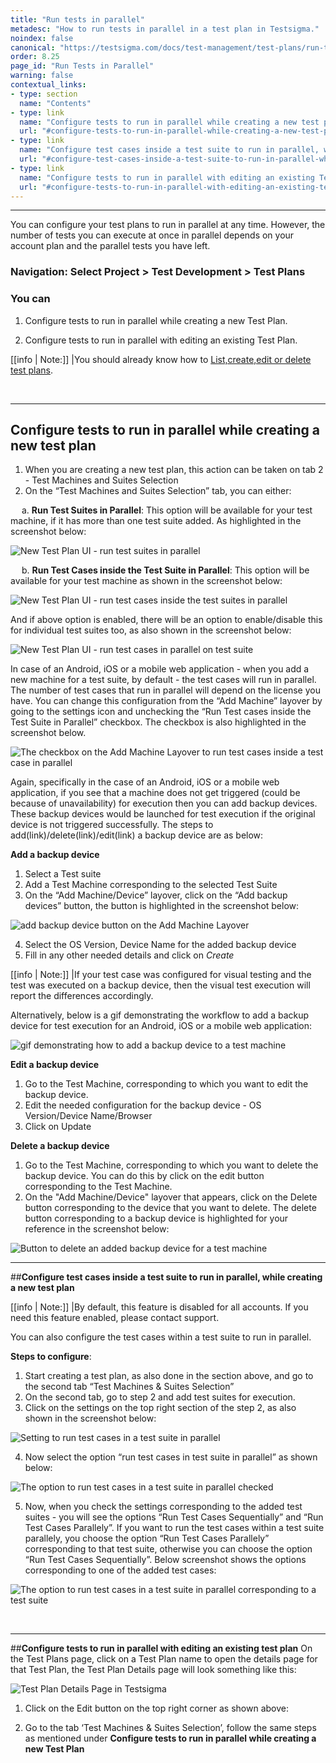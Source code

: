 ```yaml
---
title: "Run tests in parallel"
metadesc: "How to run tests in parallel in a test plan in Testsigma."
noindex: false
canonical: "https://testsigma.com/docs/test-management/test-plans/run-tests-in-parallel/"
order: 8.25
page_id: "Run Tests in Parallel"
warning: false
contextual_links:
- type: section
  name: "Contents" 
- type: link
  name: "Configure tests to run in parallel while creating a new test plan"
  url: "#configure-tests-to-run-in-parallel-while-creating-a-new-test-plan"
- type: link
  name: "Configure test cases inside a test suite to run in parallel, while creating a new Test Plan"
  url: "#configure-test-cases-inside-a-test-suite-to-run-in-parallel-while-creating-a-new-test-plan"
- type: link
  name: "Configure tests to run in parallel with editing an existing Test Plan"
  url: "#configure-tests-to-run-in-parallel-with-editing-an-existing-test-plan"
---
```


---

You can configure your test plans to run in parallel at any time. However, the number of tests you can execute at once in parallel depends on your account plan and the parallel tests you have left.

### Navigation: Select Project > Test Development > Test Plans

### You can
1. Configure tests to run in parallel while creating a new Test Plan. 
   
2. Configure tests to run in parallel with editing an existing Test Plan.

[[info | Note:]]
|You should already know how to [List,create,edit or delete test plans](https://testsigma.com/docs/test-management/test-plans/overview/).

&emsp;

---
## **Configure tests to run in parallel while creating a new test plan**

1. When you are creating a new test plan, this action can be taken on tab 2 - Test Machines and Suites Selection
2. On the “Test Machines and Suites Selection” tab, you can either: 

&emsp; a. **Run Test Suites in Parallel**: This option will be available for your test machine, if it has more than one test suite added. As highlighted in the screenshot below:

![New Test Plan UI - run test suites in parallel ](https://s3.amazonaws.com/static-docs.testsigma.com/new_images/test-management/test-plans/run-tests-in-parallel/new-test-plan-ui-run-test-suites-in-parallel.png)

&emsp; b. **Run Test Cases inside the Test Suite in Parallel**: This option will be available for your test machine as shown in the screenshot below:

![New Test Plan UI - run test cases inside the test suites in parallel](https://s3.amazonaws.com/static-docs.testsigma.com/new_images/test-management/test-plans/run-tests-in-parallel/new-test-plan-ui-run-test-cases-inside-the-test-suites-in-parallel.png)

And if above option is enabled, there will be an option to enable/disable this for individual test suites too, as also shown in the screenshot below:

![New Test Plan UI - run test cases in parallel on test suite](https://s3.amazonaws.com/static-docs.testsigma.com/new_images/test-management/test-plans/run-tests-in-parallel/new-test-plan-ui-run-test-cases-in-parallel-on-test-suite.png)



In case of an Android, iOS or a mobile web application - when you add a new machine for a test suite, by default - the test cases will run in parallel. The number of test cases that run in parallel will depend on the license you have. You can change this configuration from the “Add Machine” layover by going to the settings icon and unchecking the “Run Test cases inside the Test Suite in Parallel” checkbox. The checkbox is also highlighted in the screenshot below.

![The checkbox on the Add Machine Layover to run test cases inside a test case in parallel](https://s3.amazonaws.com/static-docs.testsigma.com/new_images/test-management/test-plans/run-tests-in-parallel/add-test-machine-checkbox-run-test-cases-inside-the-test-suite-in-parallel.png)

Again, specifically in the case of an Android, iOS or a mobile web application, if you see that a machine does not get triggered (could be because of unavailability) for execution then you can add backup devices. These backup devices would be launched for test execution if the original device is not triggered successfully. The steps to add(link)/delete(link)/edit(link) a backup device are as below:

**Add a backup device**
1. Select a Test suite
2. Add a Test Machine corresponding to the selected Test Suite
3. On the “Add Machine/Device” layover, click on the “Add backup devices” button, the button is highlighted in the screenshot below:

![add backup device button on the Add Machine Layover](https://s3.amazonaws.com/static-docs.testsigma.com/new_images/test-management/test-plans/run-tests-in-parallel/add-test-machine-add-backup-device-button.png)

4. Select the OS Version, Device Name for the added backup device
5. Fill in any other needed details and click on *Create*

[[info | Note:]]
|If your test case was configured for visual testing and the test was executed on a backup device, then the visual test execution will report the differences accordingly.

Alternatively, below is a gif demonstrating the workflow to add a backup device for test execution for an Android, iOS or a mobile web application:

![gif demonstrating how to add a backup device to a test machine](https://s3.amazonaws.com/static-docs.testsigma.com/new_images/test-management/test-plans/run-tests-in-parallel/add-test-machine-add-back-up-device-gif.gif)

**Edit a backup device**
1. Go to the Test Machine, corresponding to which you want to edit the backup device.
2. Edit the needed configuration for the backup device - OS Version/Device Name/Browser
3. Click on Update

**Delete a backup device**
1. Go to the Test Machine, corresponding to which you want to delete the backup device. You can do this by click on the edit button corresponding to the Test Machine.
2. On the "Add Machine/Device" layover that appears, click on the Delete button corresponding to the device that you want to delete. The delete button corresponding to a backup device is highlighted for your reference in the screenshot below:

![Button to delete an added backup device for a test machine](https://s3.amazonaws.com/static-docs.testsigma.com/new_images/test-management/test-plans/run-tests-in-parallel/add-test-machine-delete-backup-device-button.png)

---
##**Configure test cases inside a test suite to run in parallel, while creating a new test plan**

[[info | Note:]]
|By default, this feature is disabled for all accounts. If you need this feature enabled, please contact support.

You can also configure the test cases within a test suite to run in parallel. 
 
**Steps to configure**:
1. Start creating a test plan, as also done in the section above, and go to the second tab “Test Machines & Suites Selection”
2. On the second tab, go to step 2 and add test suites for execution.
3. Click on the settings on the top right section of the step 2, as also shown in the screenshot below:

![Setting to run test cases in a test suite in parallel](https://s3.amazonaws.com/static-docs.testsigma.com/new_images/test-management/test-plans/run-tests-in-parallel/run-test-cases-in-test-suite-in-parallel-setting.png)

4. Now select the option “run test cases in test suite in parallel” as shown below:

![The option to run test cases in a test suite in parallel checked](https://s3.amazonaws.com/static-docs.testsigma.com/new_images/test-management/test-plans/run-tests-in-parallel/run-test-cases-in-test-suite-parallel-option-checked.png)

5. Now, when you check the settings corresponding to the added test suites - you will see the options “Run Test Cases Sequentially” and “Run Test Cases Parallely”. If you want to run the test cases within a test suite parallely, you choose the option “Run Test Cases Parallely” corresponding to that test suite, otherwise you can choose the option “Run Test Cases Sequentially”. Below screenshot shows the options corresponding to one of the added test cases:

![The option to run test cases in a test suite in parallel corresponding to a test suite](https://s3.amazonaws.com/static-docs.testsigma.com/new_images/test-management/test-plans/run-tests-in-parallel/run-test-cases-in-test-suite-in-parallel-options-for-a-test-suite.png)




&emsp;

---
##**Configure tests to run in parallel with editing an existing test plan**
On the Test Plans page, click on a Test Plan name to open the details page for that Test Plan, the Test Plan Details page will look something like this:

![Test Plan Details Page in Testsigma](https://docs.testsigma.com/images/run-tests-in-parallel/test-plan-details-page-testsigma.png)

1. Click on the Edit button on the top right corner as shown above: 
   
2. Go to the tab ‘Test Machines & Suites Selection’, follow the same steps as mentioned under **Configure tests to run in parallel while creating a new Test Plan**
 
 

 






